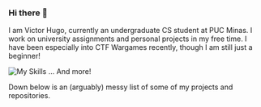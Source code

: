 ### Hi there 👋

I am Victor Hugo, currently an undergraduate CS student at PUC Minas. I work on university assignments and personal projects in my free time. I have been especially into CTF Wargames recently, though I am still just a beginner!

![My Skills](https://skillicons.dev/icons?i=c,cs,cpp,html,css,js,swift,arduino) ... And more!

Down below is an (arguably) messy list of some of my projects and repositories.

<!--
**PoderosoVitao/PoderosoVitao** is a ✨ _special_ ✨ repository because its `README.md` (this file) appears on your GitHub profile.

Here are some ideas to get you started:

- 🔭 I’m currently working on ...
- 🌱 I’m currently learning ...
- 👯 I’m looking to collaborate on ...
- 🤔 I’m looking for help with ...
- 💬 Ask me about ...
- 📫 How to reach me: ...
- 😄 Pronouns: ...
- ⚡ Fun fact: ...
-->
